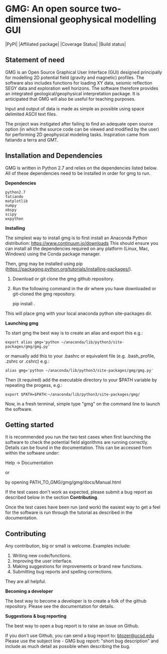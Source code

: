 GMG: An open source two-dimensional geophysical modelling GUI
=============================================================

|PyPI| |Affiliated package| |Coverage Status| |Build status|

Statement of need
-----------------

GMG is an Open Source Graphical User Interface (GUI) designed principally for modelling
2D potential field (gravity and magnetic) profiles. The software also includes 
functions for loading XY data, seismic reflection SEGY data and exploration well horizons.
The software therefore provides an integrated geological/geophysical interpretation
package. It is anticipated that GMG will also be useful for teaching purposes.

Input and output of data is made as simple as possible using space delimited
ASCII text files.

The project was instigated after failing to find an adequate open source option
(in which the source code can be viewed and modified by the user) for performing 2D 
geophysical modeling tasks. Inspiration came from fatiando a terra and GMT.


Installation and Dependencies
------------------------------
GMG is written in Python 2.7 and relies on the dependencies listed below. 
All of these dependencies need to be installed in order for gmg to run.


**Dependencies**

    python2.7
    fatiando
    matplotlib
    numpy
    obspy
    scipy
    wxpython


**Installing**

The simplest way to install gmg is to first install an Anaconda Python 
distribution: https://www.continuum.io/downloads
This should ensure you can install all the dependencies required  on 
any platform (Linux, Mac, Windows) using the Conda package manager.

Then, gmg may be installed using pip (https://packaging.python.org/tutorials/installing-packages/).


1. Download or git clone the gmg github repository.

2. Run the following command in the dir where you have downloaded or git-cloned the gmg repository. 

    pip install .

This will place gmg with your local anaconda python site-packages dir.

**Launching gmg**

To start gmg the best way is to create an alias and export this e.g.:

    export alias gmg='python ~/anaconda/lib/python3/site-packages/gmg/gmg.py'

or manually add this to your .bashrc or equivalent file (e.g. .bash_profile, .zshrc or .cshrc) e.g.:
    
    alias gmg='python ~/anaconda/lib/python3/site-packages/gmg/gmg.py'

Then (it required) add the executable directory to your $PATH variable by repeating the progess, e.g.:
    
    export $PATH=$PATH:~/anaconda/lib/python3/site-packages/gmg/

Now, in a fresh terminal, simple type "gmg" on the command line to launch the software.


Getting started
---------------

It is recommended you run the two test cases when first launching the software
to check the potential field algorithms are running correctly.
Details can be found in the documentation. This can be accessed from within
the software under:

Help -> Documentation

or

by opening PATH_TO_GMG/gmg/gmg/docs/Manual.html

If the test cases don't work as expected, please submit a bug report as described
below in the section **Contributing**.

Once the test cases have been run (and work) the easiest way to get a feel for the 
software is run through the tutorial as described in the documentation.


Contributing
------------

Any contribution, big or small is welcome. Examples include:

1. Writing new code/functions.
2. Improving the user interface.
3. Making suggestions for improvements or brand new functions.
4. Submitting bug reports and spelling corrections.

They are all helpful.

**Becoming a developer**

The best way to become a developer is to create a folk of the github repository.
Please see the documentation for details.

**Suggestions & bug reporting**

The best way to open a bug report is to raise an issue on Github.

If you don't use Github, you can send a bug report to: btozer@ucsd.edu
Please use the subject line - GMG bug report: "short bug description"
and include as much detail as possible when describing the bug.
